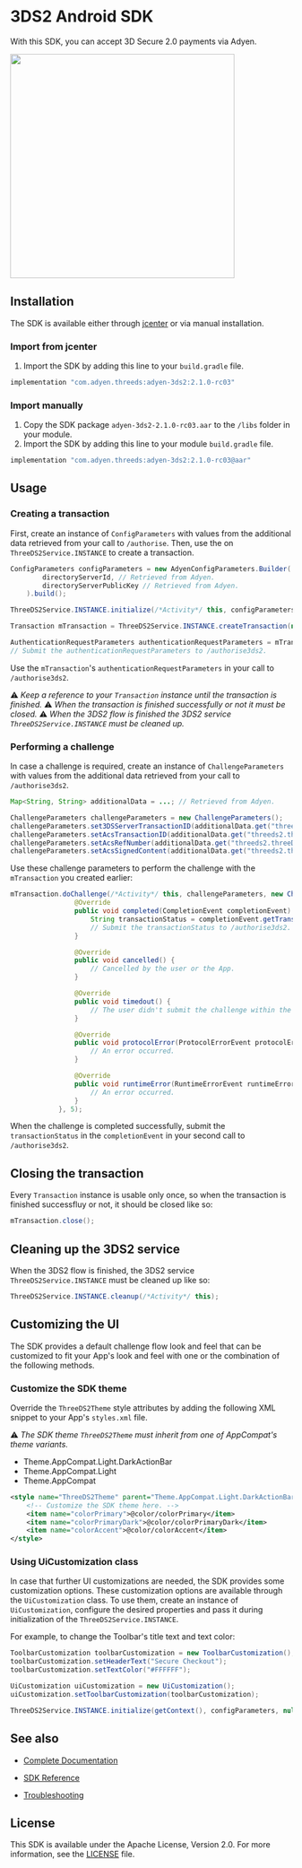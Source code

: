 # 3DS2 Android SDK

With this SDK, you can accept 3D Secure 2.0 payments via Adyen.

<img src="https://user-images.githubusercontent.com/37903534/51109822-c66df780-17f6-11e9-9cd7-0bf74f485682.gif" width="400" />

## Installation

The SDK is available either through [jcenter][dl] or via manual installation.

### Import from jcenter

1. Import the SDK by adding this line to your `build.gradle` file.
```groovy
implementation "com.adyen.threeds:adyen-3ds2:2.1.0-rc03"
```

### Import manually

1. Copy the SDK package `adyen-3ds2-2.1.0-rc03.aar` to the `/libs` folder in your module.
2. Import the SDK by adding this line to your module `build.gradle` file.
```groovy
implementation "com.adyen.threeds:adyen-3ds2:2.1.0-rc03@aar"
```

## Usage

### Creating a transaction

First, create an instance of `ConfigParameters` with values from the additional data retrieved from your call to `/authorise`.
Then, use the on `ThreeDS2Service.INSTANCE` to create a transaction.

```java
ConfigParameters configParameters = new AdyenConfigParameters.Builder(
        directoryServerId, // Retrieved from Adyen.
        directoryServerPublicKey // Retrieved from Adyen.
    ).build();

ThreeDS2Service.INSTANCE.initialize(/*Activity*/ this, configParameters, null, null);

Transaction mTransaction = ThreeDS2Service.INSTANCE.createTransaction(null, null);

AuthenticationRequestParameters authenticationRequestParameters = mTransaction.getAuthenticationRequestParameters();
// Submit the authenticationRequestParameters to /authorise3ds2.
```

Use the `mTransaction`'s `authenticationRequestParameters` in your call to `/authorise3ds2`.

:warning: _Keep a reference to your `Transaction` instance until the transaction is finished._
:warning: _When the transaction is finished successfully or not it must be closed._
:warning: _When the 3DS2 flow is finished the 3DS2 service `ThreeDS2Service.INSTANCE` must be cleaned up._

### Performing a challenge

In case a challenge is required, create an instance of `ChallengeParameters` with values from the additional data retrieved from your call to `/authorise3ds2`.

```java
Map<String, String> additionalData = ...; // Retrieved from Adyen.

ChallengeParameters challengeParameters = new ChallengeParameters();
challengeParameters.set3DSServerTransactionID(additionalData.get("threeds2.threeDS2ResponseData.threeDSServerTransID"));
challengeParameters.setAcsTransactionID(additionalData.get("threeds2.threeDS2ResponseData.acsTransID"));
challengeParameters.setAcsRefNumber(additionalData.get("threeds2.threeDS2ResponseData.acsReferenceNumber"));
challengeParameters.setAcsSignedContent(additionalData.get("threeds2.threeDS2ResponseData.acsSignedContent"));
```

Use these challenge parameters to perform the challenge with the `mTransaction` you created earlier:
```java
mTransaction.doChallenge(/*Activity*/ this, challengeParameters, new ChallengeStatusReceiver() {
                @Override
                public void completed(CompletionEvent completionEvent) {
                    String transactionStatus = completionEvent.getTransactionStatus();
                    // Submit the transactionStatus to /authorise3ds2.
                }

                @Override
                public void cancelled() {
                    // Cancelled by the user or the App.
                }

                @Override
                public void timedout() {
                    // The user didn't submit the challenge within the given time, 5 minutes in this case.
                }

                @Override
                public void protocolError(ProtocolErrorEvent protocolErrorEvent) {
                    // An error occurred.
                }

                @Override
                public void runtimeError(RuntimeErrorEvent runtimeErrorEvent) {
                    // An error occurred.
                }
            }, 5);
```

When the challenge is completed successfully, submit the `transactionStatus` in the `completionEvent` in your second call to `/authorise3ds2`.

## Closing the transaction

Every `Transaction` instance is usable only once, so when the transaction is finished successfluy or not, it should be closed like so:

```java
mTransaction.close();
```

## Cleaning up the 3DS2 service

When the 3DS2 flow is finished, the 3DS2 service `ThreeDS2Service.INSTANCE` must be cleaned up like so:

```java
ThreeDS2Service.INSTANCE.cleanup(/*Activity*/ this);
```

## Customizing the UI

The SDK provides a default challenge flow look and feel that can be customized to fit your App's look and feel
with one or the combination of the following methods.

### Customize the SDK theme

Override the `ThreeDS2Theme` style attributes by adding the following XML snippet to your App's `styles.xml` file.

:warning: _The SDK theme `ThreeDS2Theme` must inherit from one of AppCompat's theme variants._
* Theme.AppCompat.Light.DarkActionBar
* Theme.AppCompat.Light
* Theme.AppCompat

```xml
<style name="ThreeDS2Theme" parent="Theme.AppCompat.Light.DarkActionBar">
    <!-- Customize the SDK theme here. -->
    <item name="colorPrimary">@color/colorPrimary</item>
    <item name="colorPrimaryDark">@color/colorPrimaryDark</item>
    <item name="colorAccent">@color/colorAccent</item>
</style>
```

### Using UiCustomization class

In case that further UI customizations are needed, the SDK provides some customization options.
These customization options are available through the `UiCustomization` class.
To use them, create an instance of `UiCustomization`, configure the desired properties and pass it during initialization of the `ThreeDS2Service.INSTANCE`.

For example, to change the Toolbar's title text and text color:
```java
ToolbarCustomization toolbarCustomization = new ToolbarCustomization();
toolbarCustomization.setHeaderText("Secure Checkout");
toolbarCustomization.setTextColor("#FFFFFF");

UiCustomization uiCustomization = new UiCustomization();
uiCustomization.setToolbarCustomization(toolbarCustomization);

ThreeDS2Service.INSTANCE.initialize(getContext(), configParameters, null, uiCustomization);
```

## See also

 * [Complete Documentation][docs]

 * [SDK Reference][javadoc]

 * [Troubleshooting][troubleshooting]
 
## License
 
This SDK is available under the Apache License, Version 2.0.
For more information, see the [LICENSE][license] file.

[dl]: http://jcenter.bintray.com/com/adyen/threeds/adyen-3ds2/
[docs]: https://docs.adyen.com/developers/risk-management/3d-secure-2/android-sdk-integration
[javadoc]: https://adyen.github.io/adyen-3ds2-android/
[troubleshooting]: https://github.com/Adyen/adyen-3ds2-android/blob/master/TROUBLESHOOTING.md
[license]: https://github.com/Adyen/adyen-3ds2-android/blob/master/LICENSE
